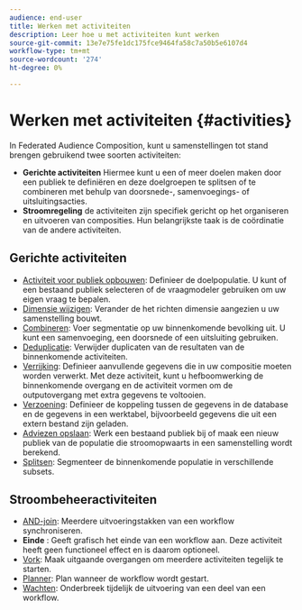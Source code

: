 ```yaml
---
audience: end-user
title: Werken met activiteiten
description: Leer hoe u met activiteiten kunt werken
source-git-commit: 13e7e75fe1dc175fce9464fa58c7a50b5e6107d4
workflow-type: tm+mt
source-wordcount: '274'
ht-degree: 0%

---
```



# Werken met activiteiten {#activities}

In Federated Audience Composition, kunt u samenstellingen tot stand brengen gebruikend twee soorten activiteiten:

* **Gerichte activiteiten** Hiermee kunt u een of meer doelen maken door een publiek te definiëren en deze doelgroepen te splitsen of te combineren met behulp van doorsnede-, samenvoegings- of uitsluitingsacties.
* **Stroomregeling** de activiteiten zijn specifiek gericht op het organiseren en uitvoeren van composities. Hun belangrijkste taak is de coördinatie van de andere activiteiten.

## Gerichte activiteiten

* [Activiteit voor publiek opbouwen](build-audience.md): Definieer de doelpopulatie. U kunt of een bestaand publiek selecteren of de vraagmodeler gebruiken om uw eigen vraag te bepalen.
* [Dimensie wijzigen](change-dimension.md): Verander de het richten dimensie aangezien u uw samenstelling bouwt.
* [Combineren](combine.md): Voer segmentatie op uw binnenkomende bevolking uit. U kunt een samenvoeging, een doorsnede of een uitsluiting gebruiken.
* [Deduplicatie](deduplication.md): Verwijder duplicaten van de resultaten van de binnenkomende activiteiten.
* [Verrijking](enrichment.md): Definieer aanvullende gegevens die in uw compositie moeten worden verwerkt. Met deze activiteit, kunt u hefboomwerking de binnenkomende overgang en de activiteit vormen om de outputovergang met extra gegevens te voltooien.
* [Verzoening](reconciliation.md): Definieer de koppeling tussen de gegevens in de database en de gegevens in een werktabel, bijvoorbeeld gegevens die uit een extern bestand zijn geladen.
* [Adviezen opslaan](save-audience.md): Werk een bestaand publiek bij of maak een nieuw publiek van de populatie die stroomopwaarts in een samenstelling wordt berekend.
* [Splitsen](split.md): Segmenteer de binnenkomende populatie in verschillende subsets.

## Stroombeheeractiviteiten

* [AND-join](and-join.md): Meerdere uitvoeringstakken van een workflow synchroniseren.
* **Einde** : Geeft grafisch het einde van een workflow aan. Deze activiteit heeft geen functioneel effect en is daarom optioneel.
* [Vork](fork.md): Maak uitgaande overgangen om meerdere activiteiten tegelijk te starten.
* [Planner](scheduler.md): Plan wanneer de workflow wordt gestart.
* [Wachten](wait.md): Onderbreek tijdelijk de uitvoering van een deel van een workflow.
